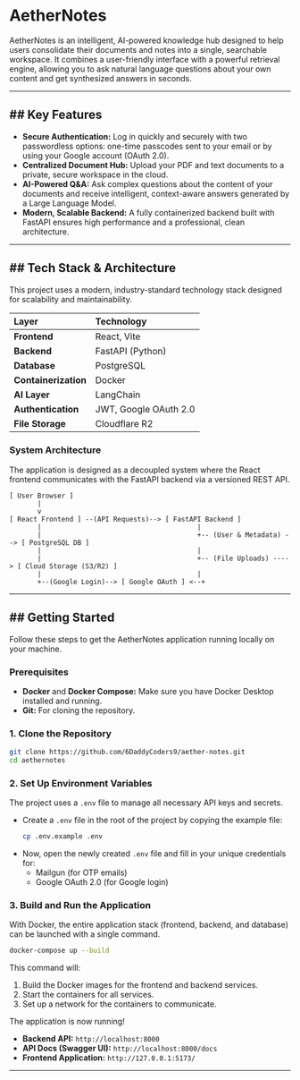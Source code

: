 # AetherNotes 

AetherNotes is an intelligent, AI-powered knowledge hub designed to help users consolidate their documents and notes into a single, searchable workspace. It combines a user-friendly interface with a powerful retrieval engine, allowing you to ask natural language questions about your own content and get synthesized answers in seconds.

-----

## \#\# Key Features

  * **Secure Authentication:** Log in quickly and securely with two passwordless options: one-time passcodes sent to your email or by using your Google account (OAuth 2.0).
  * **Centralized Document Hub:** Upload your PDF and text documents to a private, secure workspace in the cloud.
  * **AI-Powered Q\&A:** Ask complex questions about the content of your documents and receive intelligent, context-aware answers generated by a Large Language Model.
  * **Modern, Scalable Backend:** A fully containerized backend built with FastAPI ensures high performance and a professional, clean architecture.

-----

## \#\#  Tech Stack & Architecture

This project uses a modern, industry-standard technology stack designed for scalability and maintainability.

| Layer | Technology |
| :--- | :--- |
| **Frontend** | React, Vite |
| **Backend** | FastAPI (Python) |
| **Database** | PostgreSQL |
| **Containerization** | Docker |
| **AI Layer** | LangChain |
| **Authentication** | JWT, Google OAuth 2.0 |
| **File Storage** | Cloudflare R2 |

### System Architecture

The application is designed as a decoupled system where the React frontend communicates with the FastAPI backend via a versioned REST API.

```
[ User Browser ]
       |
       v
[ React Frontend ] --(API Requests)--> [ FastAPI Backend ]
       |                                       |
       |                                       +-- (User & Metadata) --> [ PostgreSQL DB ]
       |                                       |
       |                                       +-- (File Uploads) ----> [ Cloud Storage (S3/R2) ]
       |                                       |
       +--(Google Login)--> [ Google OAuth ] <--+
```

-----

## \#\#  Getting Started

Follow these steps to get the AetherNotes application running locally on your machine.

### **Prerequisites**

  * **Docker** and **Docker Compose:** Make sure you have Docker Desktop installed and running.
  * **Git:** For cloning the repository.

### **1. Clone the Repository**

```bash
git clone https://github.com/6DaddyCoders9/aether-notes.git
cd aethernotes
```

### **2. Set Up Environment Variables**

The project uses a `.env` file to manage all necessary API keys and secrets.

  * Create a `.env` file in the root of the project by copying the example file:
    ```bash
    cp .env.example .env
    ```
  * Now, open the newly created `.env` file and fill in your unique credentials for:
      * Mailgun (for OTP emails)
      * Google OAuth 2.0 (for Google login)

### **3. Build and Run the Application**

With Docker, the entire application stack (frontend, backend, and database) can be launched with a single command.

```bash
docker-compose up --build
```

This command will:

1.  Build the Docker images for the frontend and backend services.
2.  Start the containers for all services.
3.  Set up a network for the containers to communicate.

The application is now running\!

  * **Backend API:** `http://localhost:8000`
  * **API Docs (Swagger UI):** `http://localhost:8000/docs`
  * **Frontend Application:** `http://127.0.0.1:5173/`

-----